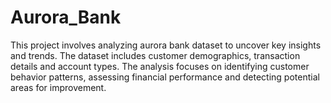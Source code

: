 # Aurora_Bank
This project involves analyzing aurora bank dataset to uncover key insights and trends. The dataset includes customer demographics, transaction details and account types. The analysis focuses on identifying customer behavior patterns, assessing financial performance and detecting potential areas for improvement.
